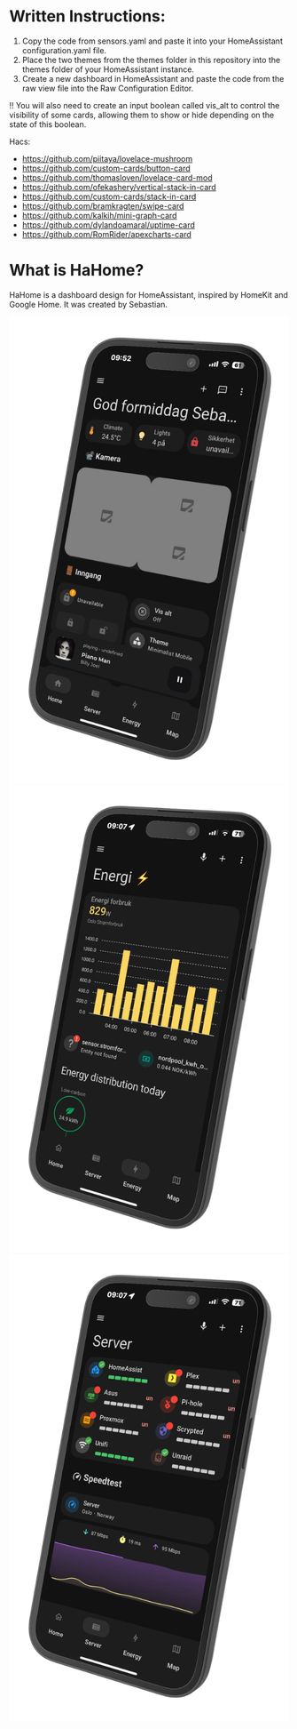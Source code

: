 # Written Instructions:

1. Copy the code from sensors.yaml and paste it into your HomeAssistant configuration.yaml file.
2. Place the two themes from the themes folder in this repository into the themes folder of your HomeAssistant instance.
3. Create a new dashboard in HomeAssistant and paste the code from the raw view file into the Raw Configuration Editor.

!! You will also need to create an input boolean called vis_alt to control the visibility of some cards, allowing them to show or hide depending on the state of this boolean.

Hacs:
- https://github.com/piitaya/lovelace-mushroom
- https://github.com/custom-cards/button-card
- https://github.com/thomasloven/lovelace-card-mod
- https://github.com/ofekashery/vertical-stack-in-card
- https://github.com/custom-cards/stack-in-card
- https://github.com/bramkragten/swipe-card
- https://github.com/kalkih/mini-graph-card
- https://github.com/dylandoamaral/uptime-card
- https://github.com/RomRider/apexcharts-card

# What is HaHome?
HaHome is a dashboard design for HomeAssistant, inspired by HomeKit and Google Home. It was created by Sebastian.

![Alt text](/Pictures/IMG_0277-left.png)
![Alt text](/Pictures/IMG_0275-left.png)
![Alt text](/Pictures/IMG_0274-left.png)

